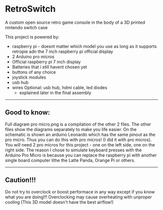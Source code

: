 # RetroSwitch
A custom open source retro game console in the body of a 3D printed nintendo switch case


This project is powered by:
- raspberry pi - doesnt matter which model you use as long as it supports retropie adn the 7 inch raspberry pi official display
- 2 Arduino pro micros
- Official raspberry pi 7 inch display
- Batteries that i still havent chosen yet
- buttons of any choice
- joystick modules
- usb hub
- wires
Optional:
  usb hub,
  hdmi cable,
  led diodes
  - explained later in the final assembly


-------------
Good to know: 
-------------

Full diagram pro micro.png is a compilation of the other 2 files. The other files show the diagrams separately to make you life easier. On the schematic is shown an arduino Leonardo which has the same pinout as the pro micro. Thus you can do this with pro micros! (I did it with pro micros). You will need 2 pro micros for this project - one on the left side, one on the right side. The reason I chose to simulate keyboard presses with the Arduino Pro Micro is because you can replace the raspberry pi with another single board computer lithe the Latte Panda, Orange Pi or others.

----------
Caution!!!
----------

Do not try to overclock or boost performace in any way except if you know what you are doing!!! Overclocking may cause overheating with unproper cooling (This 3D model  doesn't have the best airflow!)
